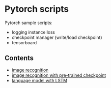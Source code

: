 # Pytorch scripts
Pytorch sample scripts:
- logging instance loss
- checkpoint manager (write/load checkpoint)
- tensorboard

## Contents
- [image recognition](./ir_cnn_cifar10.py)
- [image recognition with pre-trained checkpoint](./ir_resnet_hymenoptera.py)
- [language model with LSTM](./lm_lstm_ptb.py)

